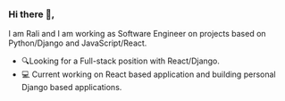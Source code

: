 ### Hi there 👋,

I am Rali and I am working as Software Engineer on projects based on Python/Django and JavaScript/React.

* 🔍Looking for a Full-stack position with React/Django.
* 💻 Current working on React based application and building personal Django based applications.



<!--
**RalitsaTerzieva/ralitsaterzieva** is a ✨ _special_ ✨ repository because its `README.md` (this file) appears on your GitHub profile.

Here are some ideas to get you started:

- 🔭 I’m currently working on ...
- 🌱 I’m currently learning ...
- 👯 I’m looking to collaborate on ...
- 🤔 I’m looking for help with ...
- 💬 Ask me about ...
- 📫 How to reach me: ...
- 😄 Pronouns: ...
- ⚡ Fun fact: ...
-->
